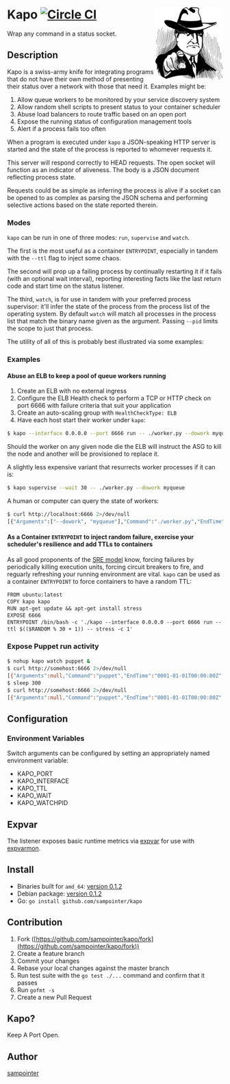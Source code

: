 # Kapo [![Circle CI](https://circleci.com/gh/sampointer/kapo.svg?style=svg)](https://circleci.com/gh/sampointer/kapo) <img align="right" src="/assets/ganster-small.png" alt="ganster-small" />
Wrap any command in a status socket.


## Description
Kapo is a swiss-army knife for integrating programs that do not have their own method of presenting their status over a network with those that need it.
Examples might be:

1. Allow queue workers to be monitored by your service discovery system
1. Allow random shell scripts to present status to your container scheduler
1. Abuse load balancers to route traffic based on an open port
1. Expose the running status of configuration management tools
1. Alert if a process fails too often

When a program is executed under `kapo` a JSON-speaking HTTP server is started and the state of the process is reported to whomever requests it.

This server will respond correctly to HEAD requests. The open socket will function as an indicator of aliveness. The body is a JSON document reflecting
process state.

Requests could be as simple as inferring the process is alive if a socket can be opened to as complex as parsing the JSON schema and performing
selective actions based on the state reported therein.

### Modes

`kapo` can be run in one of three modes: `run`, `supervise` and `watch`.

The first is the most useful as a container `ENTRYPOINT`, especially in tandem with the `--ttl` flag to inject some chaos.

The second will prop up a
failing process by continually restarting it if it fails (with an optional wait interval), reporting interesting facts like the last return code
and start time on the status listener.

The third, `watch`, is for use in tandem with your preferred process supervisor: it'll infer the state of the
process from the process list of the operating system. By default `watch` will match all processes in the process list that match the binary name
given as the argument. Passing `--pid` limits the scope to just that process.

The utility of all of this is probably best illustrated via some examples:

### Examples
#### Abuse an ELB to keep a pool of queue workers running
1. Create an ELB with no external ingress
1. Configure the ELB Health check to perform a TCP or HTTP check on port 6666 with failure criteria that suit your application
1. Create an auto-scaling group with `HealthCheckType: ELB`
1. Have each host start their worker under `kapo`:

```bash
$ kapo --interface 0.0.0.0 --port 6666 run -- ./worker.py --dowork myqueue
```

Should the worker on any given node die the ELB will instruct the ASG to kill the node and another will be provisioned to replace it.

A slightly less expensive variant that resurrects worker processes if it can is:

```bash
$ kapo supervise --wait 30 -- ./worker.py --dowork myqueue
```

A human or computer can query the state of workers:

```bash
$ curl http://localhost:6666 2>/dev/null
[{"Arguments":["--dowork", "myqueue"],"Command":"./worker.py","EndTime":"0001-01-01T00:00:00Z","ExitCode":0,"Mode":"supervise","StartTime":"0001-01-01T00:00:00Z","Status":"running","TTL":0,"Wait":0}]
```

#### As a Container `ENTRYPOINT` to inject random failure, exercise your scheduler's resilience and add TTLs to containers
As all good proponents of the [SRE model](https://landing.google.com/sre/book.html) know, forcing failures by periodically killing execution units,
forcing circuit breakers to fire, and reguarly refreshing your running environment are vital. `kapo` can be used as a container `ENTRYPOINT` to
force containers to have a random TTL:

```
FROM ubuntu:latest
COPY kapo kapo
RUN apt-get update && apt-get install stress
EXPOSE 6666
ENTRYPOINT /bin/bash -c './kapo --interface 0.0.0.0 --port 6666 run --ttl $(($RANDOM % 30 + 1)) -- stress -c 1'
```

### Expose Puppet run activity
```bash
$ nohup kapo watch puppet &
$ curl http://somehost:6666 2>/dev/null
[{"Arguments":null,"Command":"puppet","EndTime":"0001-01-01T00:00:00Z","ExitCode":0,"Mode":"watch","StartTime":"0001-01-01T00:00:00Z","Status":"stopped","TTL":0,"Wait":5000000000}]
$ sleep 300
$ curl http://somehost:6666 2>/dev/null
[{"Arguments":null,"Command":"puppet","EndTime":"0001-01-01T00:00:00Z","ExitCode":0,"Mode":"watch","StartTime":"2017-03-02T18:20:28.762060588Z","Status":"running","TTL":0,"Wait":5000000000}]
```

## Configuration
### Environment Variables
Switch arguments can be configured by setting an appropriately named environment
variable:

* KAPO_PORT
* KAPO_INTERFACE
* KAPO_TTL
* KAPO_WAIT
* KAPO_WATCHPID

## Expvar
The listener exposes basic runtime metrics via [expvar](https://golang.org/pkg/expvar/) for use with [expvarmon](https://github.com/divan/expvarmon).

## Install

* Binaries built for `amd_64`: [version 0.1.2][1]
* Debian package: [version 0.1.2][2]
* Go: `go install github.com/sampointer/kapo`

## Contribution

1. Fork ([https://github.com/sampointer/kapo/fork](https://github.com/sampointer/kapo/fork))
1. Create a feature branch
1. Commit your changes
1. Rebase your local changes against the master branch
1. Run test suite with the `go test ./...` command and confirm that it passes
1. Run `gofmt -s`
1. Create a new Pull Request

## Kapo?
Keep A Port Open.

## Author

[sampointer](https://github.com/sampointer)

[1]: https://44-83670015-gh.circle-artifacts.com/0/tmp/circle-artifacts.kGfbKEk/kapo
[2]: https://44-83670015-gh.circle-artifacts.com/0/tmp/circle-artifacts.kGfbKEk/kapo_0.1.2-44_amd64.deb
